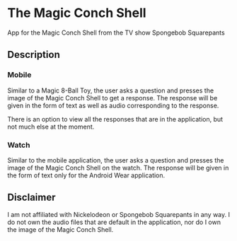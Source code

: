 # The Magic Conch Shell
App for the Magic Conch Shell from the TV show Spongebob Squarepants

## Description
### Mobile
Similar to a Magic 8-Ball Toy, the user asks a question and presses the image of the Magic Conch Shell to get a response.
The response will be given in the form of text as well as audio corresponding to the response.

There is an option to view all the responses that are in the application, but not much else at the moment.

### Watch
Similar to the mobile application, the user asks a question and presses the image of the Magic Conch Shell on the watch.
The response will be given in the form of text only for the Android Wear application.

## Disclaimer
I am not affiliated with Nickelodeon or Spongebob Squarepants in any way.
I do not own the audio files that are default in the application, nor do I own the image of the Magic Conch Shell.
